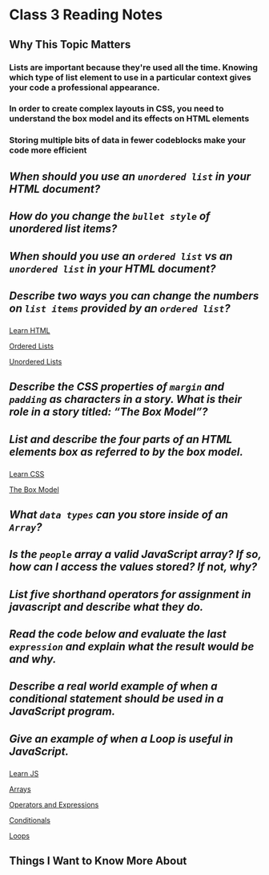 # Class 3 Reading Notes

## Why This Topic Matters

### Lists are important because they're used all the time. Knowing which type of list element to use in a particular context gives your code a professional appearance.

### In order to create complex layouts in CSS, you need to understand the box model and its effects on HTML elements

### Storing multiple bits of data in fewer codeblocks make your code more efficient

## *When should you use an `unordered list` in your HTML document?*

### 

## *How do you change the `bullet style` of unordered list items?*

### 

## *When should you use an `ordered list` vs an `unordered list` in your HTML document?*

###

## *Describe two ways you can change the numbers on `list items` provided by an `ordered list`?*

###

[Learn HTML](https://developer.mozilla.org/en-US/docs/Web/HTML)

[Ordered Lists](https://developer.mozilla.org/en-US/docs/Web/HTML/Element/ol)

[Unordered Lists](https://developer.mozilla.org/en-US/docs/Web/HTML/Element/ul)

## *Describe the CSS properties of `margin` and `padding` as characters in a story. What is their role in a story titled: “The Box Model”?*

###

## *List and describe the four parts of an HTML elements box as referred to by the box model.*

### 

[Learn CSS](https://developer.mozilla.org/en-US/docs/Learn/CSS)

[The Box Model](https://developer.mozilla.org/en-US/docs/Learn/CSS/Building_blocks/The_box_model)

## *What `data types` can you store inside of an `Array`?*

### 

## *Is the `people` array a valid JavaScript array? If so, how can I access the values stored? If not, why?*

###

## *List **five** shorthand operators for assignment in javascript and describe what they do.*

### 

## *Read the code below and evaluate the last `expression` and explain what the result would be and why.*

### 

## *Describe a real world example of when a conditional statement should be used in a JavaScript program.*

###

## *Give an example of when a Loop is useful in JavaScript.*

###

[Learn JS](https://developer.mozilla.org/en-US/docs/Learn/JavaScript)

[Arrays](https://developer.mozilla.org/en-US/docs/Learn/JavaScript/First_steps/Arrays)

[Operators and Expressions](https://developer.mozilla.org/en-US/docs/Web/JavaScript/Guide/Expressions_and_Operators)

[Conditionals](https://developer.mozilla.org/en-US/docs/Learn/JavaScript/Building_blocks/conditionals)

[Loops](https://developer.mozilla.org/en-US/docs/Learn/JavaScript/Building_blocks/Looping_code)

## Things I Want to Know More About

### 